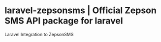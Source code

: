 # laravel-zepsonsms | Official Zepson SMS API package for laravel
Laravel Integration to ZepsonSMS

